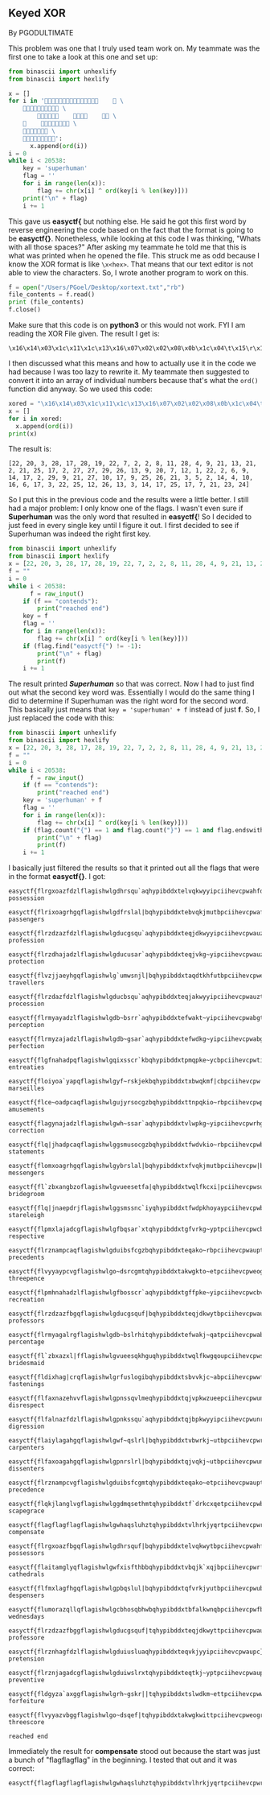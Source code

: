 ## Keyed XOR

By PGODULTIMATE

This problem was one that I truly used team work on. My teammate was the first one to take a look at this one and set up:

```py
from binascii import unhexlify
from binascii import hexlify 

x = []
for i in '     \
     \
                 \
         \
     \
    ':
      x.append(ord(i))
i = 0
while i < 20538:
    key = 'superhuman'
    flag = ''
    for i in range(len(x)):
        flag += chr(x[i] ^ ord(key[i % len(key)]))
    print("\n" + flag)
    i += 1
```

This gave us **easyctf{** but nothing else. He said he got this first word by reverse engineering the code based on the fact that the format is going to be **easyctf{}**. Nonetheless, while looking at this code I was thinking, "Whats with all those spaces?" After asking my teammate he told me that this is what was printed when he opened the file. This struck me as odd because I know the XOR format is like `\x<hex>`. That means that our text editor is not able to view the characters. So, I wrote another program to work on this.

```py
f = open("/Users/PGoel/Desktop/xortext.txt","rb")
file_contents = f.read()
print (file_contents)
f.close()
```

Make sure that this code is on **python3** or this would not work. FYI I am reading the XOR File given. The result I get is:

```
\x16\x14\x03\x1c\x11\x1c\x13\x16\x07\x02\x02\x08\x0b\x1c\x04\t\x15\r\x15\x02\x15\x19\x11\x02\x1b\x1b\x1d\x1a\r\t\x14\x07\x0c\x01\x16\x02\x06\t\x0e\x11\x02\x1d\t\x15\x1b\n\x11\t\x19\x1a\x15\x03\x05\x02\x0e\x04\n\x10\x06\x11\x03\x16\x19\x0c\x1a\r\x03\x0e\x11\x19\x11\x07\x15\x17\x18
```

I then discussed what this means and how to actually use it in the code we had because I was too lazy to rewrite it. My teammate then suggested to convert it into an array of individual numbers because that's what the `ord()` function did anyway. So we used this code:

```py
xored = "\x16\x14\x03\x1c\x11\x1c\x13\x16\x07\x02\x02\x08\x0b\x1c\x04\t\x15\r\x15\x02\x15\x19\x11\x02\x1b\x1b\x1d\x1a\r\t\x14\x07\x0c\x01\x16\x02\x06\t\x0e\x11\x02\x1d\t\x15\x1b\n\x11\t\x19\x1a\x15\x03\x05\x02\x0e\x04\n\x10\x06\x11\x03\x16\x19\x0c\x1a\r\x03\x0e\x11\x19\x11\x07\x15\x17\x18"
x = []
for i in xored:
  x.append(ord(i))
print(x)
```

The result is:

```
[22, 20, 3, 28, 17, 28, 19, 22, 7, 2, 2, 8, 11, 28, 4, 9, 21, 13, 21, 2, 21, 25, 17, 2, 27, 27, 29, 26, 13, 9, 20, 7, 12, 1, 22, 2, 6, 9, 14, 17, 2, 29, 9, 21, 27, 10, 17, 9, 25, 26, 21, 3, 5, 2, 14, 4, 10, 16, 6, 17, 3, 22, 25, 12, 26, 13, 3, 14, 17, 25, 17, 7, 21, 23, 24]
```

So I put this in the previous code and the results were a little better. I still had a major problem: I only know one of the flags. I wasn't even sure if **Superhuman** was the only word that resulted in **easyctf{**! So I decided to just feed in every single key until I figure it out. I first decided to see if Superhuman was indeed the right first key.

```py
from binascii import unhexlify
from binascii import hexlify
x = [22, 20, 3, 28, 17, 28, 19, 22, 7, 2, 2, 8, 11, 28, 4, 9, 21, 13, 21, 2, 21, 25, 17, 2, 27, 27, 29, 26, 13, 9, 20, 7, 12, 1, 22, 2, 6, 9, 14, 17, 2, 29, 9, 21, 27, 10, 17, 9, 25, 26, 21, 3, 5, 2, 14, 4, 10, 16, 6, 17, 3, 22, 25, 12, 26, 13, 3, 14, 17, 25, 17, 7, 21, 23, 24]
f = ""
i = 0
while i < 20538:
      f = raw_input()
    if (f == "contends"):
        print("reached end")
    key = f
    flag = ''
    for i in range(len(x)):
        flag += chr(x[i] ^ ord(key[i % len(key)]))
    if (flag.find("easyctf{") != -1):
        print("\n" + flag)
        print(f)
    i += 1
```

The result printed _**Superhuman**_ so that was correct. Now I had to just find out what the second key word was. Essentially I would do the same thing I did to determine if Superhuman was the right word for the second word. This basically just means that `key = 'superhuman' + f` instead of just **f**. So, I just replaced the code with this:

```py
from binascii import unhexlify
from binascii import hexlify
x = [22, 20, 3, 28, 17, 28, 19, 22, 7, 2, 2, 8, 11, 28, 4, 9, 21, 13, 21, 2, 21, 25, 17, 2, 27, 27, 29, 26, 13, 9, 20, 7, 12, 1, 22, 2, 6, 9, 14, 17, 2, 29, 9, 21, 27, 10, 17, 9, 25, 26, 21, 3, 5, 2, 14, 4, 10, 16, 6, 17, 3, 22, 25, 12, 26, 13, 3, 14, 17, 25, 17, 7, 21, 23, 24]
f = ""
i = 0
while i < 20538:
      f = raw_input()
    if (f == "contends"):
        print("reached end")
    key = 'superhuman' + f
    flag = ''
    for i in range(len(x)):
        flag += chr(x[i] ^ ord(key[i % len(key)]))
    if (flag.count("{") == 1 and flag.count("}") == 1 and flag.endswith("}")):
        print("\n" + flag)
        print(f)
    i += 1
```

I basically just filtered the results so that it printed out all the flags that were in the format **easyctf{}**. I got:

    easyctf{flrgxoazfdzlflagishwlgdhrsqu`aqhypibddxtelvqkwyyipciihevcpwahfd}
    possession

    easyctf{flrixoagrhgqflagishwlgdfrslal|bqhypibddxtebvqkjmutbpciihevcpwaffd}
    passengers

    easyctf{flrzdzazfdzlflagishwlgducgsqu`aqhypibddxteqjdkwyyipciihevcpwauzq}
    profession

    easyctf{flrzdhajadzlflagishwlgducusar`aqhypibddxteqjvkg~yipciihevcpwauzc}
    protection

    easyctf{flvzjjaeyhgqflagishwlg`umwsnjl|bqhypibddxtaqdtkhfutbpciihevcpweuta}
    travellers

    easyctf{flrzdazfdzlflagishwlgducbsqu`aqhypibddxteqjakwyyipciihevcpwauzt}
    procession

    easyctf{flrmyayadzlflagishwlgdb~bsrr`aqhypibddxtefwakt~yipciihevcpwabgt}
    perception

    easyctf{flrmyzajadzlflagishwlgdb~gsar`aqhypibddxtefwdkg~yipciihevcpwabgq}
    perfection

    easyctf{flgfnahadpqflagishwlgqixsscr`kbqhypibddxtpmqpke~ycbpciihevcpwtiae}
    entreaties

    easyctf{floiyoa`yapqflagishwlgyf~rskjekbqhypibddxtxbwqkmf|cbpciihevcpw|fgd}
    marseilles

    easyctf{flce~oadpcaqflagishwlgujyrsocgzbqhypibddxttnpqkio~rbpciihevcpwpj`d}
    amusements

    easyctf{flagynajadzlflagishwlgwh~ssar`aqhypibddxtvlwpkg~yipciihevcpwrhge}
    correction

    easyctf{flq|jhadpcaqflagishwlggsmusocgzbqhypibddxtfwdvkio~rbpciihevcpwbstc}
    statements

    easyctf{flomxoagrhgqflagishwlgybrslal|bqhypibddxtxfvqkjmutbpciihevcpw|bfd}
    messengers

    easyctf{fl`zbxangbzoflagishwlgvueesetfa|qhypibddxtwqlfkcxi|pciihevcpwsu|s}
    bridegroom

    easyctf{flq|jnaepdrjflagishwlggsmssnc`iyqhypibddxtfwdpkhoyaypciihevcpwbste}
    stareleigh

    easyctf{flpmxlajadcgflagishwlgfbqsar`xtqhypibddxtgfvrkg~yptpciihevcpwcbfg}
    respective

    easyctf{flrznampcaqflagishwlgduibsfcgzbqhypibddxteqako~rbpciihevcpwaupt}
    precedents

    easyctf{flvyyaypcvgflagishwlgo~dsrcgmtqhypibddxtakwgkto~etpciihevcpweogr}
    threepence

    easyctf{flpmhnahadzlflagishwlgfbosscr`aqhypibddxtgffpke~yipciihevcpwcbve}
    recreation

    easyctf{flrzdzazfbgqflagishwlgducgsquf|bqhypibddxteqjdkwytbpciihevcpwauzq}
    professors

    easyctf{flrmyagalrgflagishwlgdb~bslrhitqhypibddxtefwakj~qatpciihevcpwabgt}
    percentage

    easyctf{fl`zbxazxl|fflagishwlgvueesqkhguqhypibddxtwqlfkwgqoupciihevcpwsu|s}
    bridesmaid

    easyctf{fldixhag|crqflagishwlgrfuslogibqhypibddxtsbvvkjc~abpciihevcpwwffc}
    fastenings

    easyctf{flfaxnazehvvflagishwlgpnssqvlmeqhypibddxtqjvpkwzueepciihevcpwunfe}
    disrespect

    easyctf{flfalnazfdzlflagishwlgpnkssqu`aqhypibddxtqjbpkwyyipciihevcpwunre}
    digression

    easyctf{flaiylagahgqflagishwlgwf~qslrl|bqhypibddxtvbwrkj~utbpciihevcpwrfgg}
    carpenters

    easyctf{flfaxoagahgqflagishwlgpnrslrl|bqhypibddxtqjvqkj~utbpciihevcpwunfd}
    dissenters

    easyctf{flrznampcvgflagishwlgduibsfcgmtqhypibddxteqako~etpciihevcpwaupt}
    precedence

    easyctf{flqkjlanglvgflagishwlggdmqsethmtqhypibddxtf`drkcxqetpciihevcpwbdtg}
    scapegrace

    easyctf{flagflagflagflagishwlgwhaqsluhztqhypibddxtvlhrkjyqrtpciihevcpwrhxg}
    compensate

    easyctf{flrgxoazfbgqflagishwlgdhrsquf|bqhypibddxtelvqkwytbpciihevcpwahfd}
    possessors

    easyctf{flaitamglyqflagishwlgwfxisfthbbqhypibddxtvbqjk`xqjbpciihevcpwrfa}
    cathedrals

    easyctf{flfmxlagfhgqflagishwlgpbqslul|bqhypibddxtqfvrkjyutbpciihevcpwubfg}
    despensers

    easyctf{flumorazqllqflagishwlgcbhosqbhwbqhypibddxtbfalkwnqbpciihevcpwfbqy}
    wednesdays

    easyctf{flrzdzazfbggflagishwlgducgsquf|tqhypibddxteqjdkwyttpciihevcpwauzq}
    professore

    easyctf{flrznhagfdzlflagishwlgduiusluaqhypibddxteqvkjyyipciihevcpwaupc}
    pretension

    easyctf{flrznjagadcgflagishwlgduiwslrxtqhypibddxteqtkj~yptpciihevcpwaupa}
    preventive

    easyctf{fldgyza`axggflagishwlgrh~gskr||tqhypibddxtslwdkm~ettpciihevcpwwhgq}
    forfeiture

    easyctf{flvyyazvbggflagishwlgo~dsqef|tqhypibddxtakwgkwittpciihevcpweogr}
    threescore

    reached end

Immediately the result for **compensate** stood out because the start was just a bunch of "flagflagflag" in the beginning. I tested that out and it was correct:

```
easyctf{flagflagflagflagishwlgwhaqsluhztqhypibddxtvlhrkjyqrtpciihevcpwrhxg}
```



